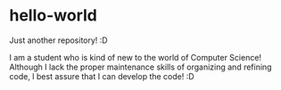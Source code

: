 # hello-world
Just another repository! :D

I am a student who is kind of new to the world of Computer Science!
Although I lack the proper maintenance skills of organizing and refining code,
I best assure that I can develop the code! :D

